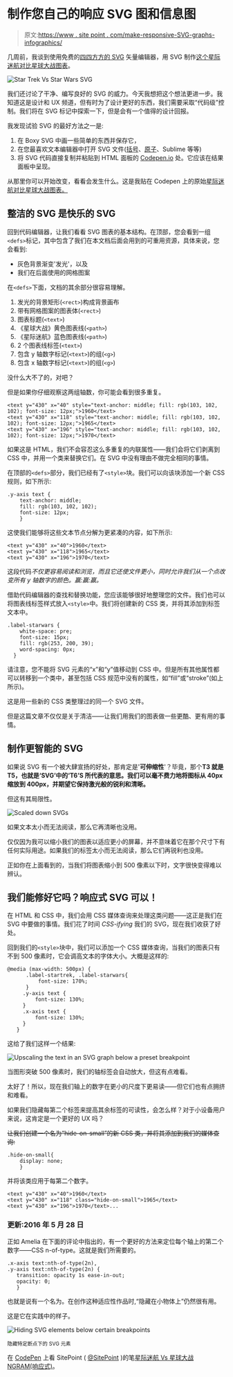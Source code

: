 # 制作您自己的响应 SVG 图和信息图

> 原文:[https://www . site point . com/make-responsive-SVG-graphs-infographics/](https://www.sitepoint.com/make-responsive-svg-graphs-infographics/)

几周前，我谈到使用免费的[四四方方的 SVG](http://boxy-svg.com/main.html) 矢量编辑器，用 SVG 制作[这个星际迷航对比星球大战图表](https://www.sitepoint.com/svg-vector-effects-non-scaling-strokes)。

![Star Trek Vs Star Wars SVG](../Images/da89ee828e268d61da3facb74067c03d.png)

我们还讨论了干净、编写良好的 SVG 的威力。今天我想把这个想法更进一步。我知道这是设计和 UX 频道，但有时为了设计更好的东西，我们需要采取“代码级”控制。我们将在 SVG 标记中探索一下，但是会有一个值得的设计回报。

我发现试验 SVG 的最好方法之一是:

1.  在 Boxy SVG 中画一些简单的东西并保存它，
2.  在您最喜欢文本编辑器中打开 SVG 文件([括号](http://brackets.io/)、[原子](https://atom.io/)、Sublime 等等)
3.  将 SVG 代码直接复制并粘贴到 HTML 面板的 [Codepen.io](http://codepen.io/) 处。它应该在结果面板中呈现。

从那里你可以开始改变，看看会发生什么。这是我贴在 Codepen 上的原始[星际迷航对比星球大战图表。](http://codepen.io/SitePoint/pen/gMYrYP?editors=1000#)

## 整洁的 SVG 是快乐的 SVG

回到代码编辑器，让我们看看 SVG 图表的基本结构。在顶部，您会看到一组`<defs>`标记，其中包含了我们在本文档后面会用到的可重用资源，具体来说，您会看到:

*   灰色背景渐变'发光'，以及
*   我们在后面使用的网格图案

在`<defs>`下面，文档的其余部分很容易理解。

1.  发光的背景矩形(`<rect>`)构成背景画布
2.  带有网格图案的图表体(`<rect>`)
3.  图表标题(`<text>`)
4.  《星球大战》黄色图表线(`<path>`)
5.  《星际迷航》蓝色图表线(`<path>`)
6.  2 个图表线标签(`<text>`)
7.  包含 y 轴数字标记(`<text>`)的组(`<g>`)
8.  包含 x 轴数字标记(`<text>`)的组(`<g>`)

没什么大不了的，对吧？

但是如果你仔细观察这两组轴数，你可能会看到很多重复。

```
<text y="430" x="40" style="text-anchor: middle; fill: rgb(103, 102, 102); font-size: 12px;">1960</text>
<text y="430" x="118" style="text-anchor: middle; fill: rgb(103, 102, 102); font-size: 12px;">1965</text>
<text y="430" x="196" style="text-anchor: middle; fill: rgb(103, 102, 102); font-size: 12px;">1970</text>
```

如果这是 HTML，我们不会容忍这么多重复的内联属性——我们会将它们剥离到 CSS 中，并用一个类来替换它们。在 SVG 中没有理由不做完全相同的事情。

在顶部的`<defs>`部分，我们已经有了`<style>`块。我们可以向该块添加一个新 CSS 规则，如下所示:

```
.y-axis text {
    text-anchor: middle;
    fill: rgb(103, 102, 102); 
    font-size: 12px;
    }
```

这使我们能够将这些文本节点分解为更紧凑的内容，如下所示:

```
<text y="430" x="40">1960</text>
<text y="430" x="118">1965</text>
<text y="430" x="196">1970</text>
```

这段代码*不仅更容易阅读和浏览，而且它还使文件更小，同时允许我们从一个点改变所有 y 轴数字的颜色。赢:赢:赢。*

借助代码编辑器的查找和替换功能，您应该能够很好地整理您的文件。我们也可以将图表线标签样式放入`<style>`中。我们将创建新的 CSS 类，并将其添加到标签文本中。

```
.label-starwars {
    white-space: pre;
    font-size: 15px;
    fill: rgb(253, 200, 39);
    word-spacing: 0px;
  }
```

请注意，您不能将 SVG 元素的“x”和“y”值移动到 CSS 中。但是所有其他属性都可以转移到一个类中，甚至包括 CSS 规范中没有的属性，如“fill”或“stroke”(如上所示)。

这是用一些新的 CSS 类整理过的同一个 SVG 文件。

但是这篇文章不仅仅是关于清洁——让我们用我们的图表做一些更酷、更有用的事情。

## 制作更智能的 SVG

如果说 SVG 有一个被大肆宣扬的好处，那肯定是'**可伸缩性**'？毕竟，那个**T3 就是 T5，也就是‘SVG’中的‘T6’S 所代表的意思。我们可以毫不费力地将图标从 40px 缩放到 400px，并期望它保持激光般的锐利和清晰。**

但这有其局限性。

![Scaled down SVGs](../Images/a511ea966344affc5c37be9887459c9e.png)

如果文本太小而无法阅读，那么它再清晰也没用。

仅仅因为我可以缩小我们的图表以适应更小的屏幕，并不意味着它在那个尺寸下有任何实际用途。如果我们的标签太小而无法阅读，那么它们再锐利也没用。

正如你在上面看到的，当我们将图表缩小到 500 像素以下时，文字很快变得难以辨认。

## 我们能修好它吗？响应式 SVG 可以！

在 HTML 和 CSS 中，我们会用 CSS 媒体查询来处理这类问题——这正是我们在 SVG 中要做的事情。我们花了时间 *CSS-ifying* 我们的 SVG，现在我们收获了好处。

回到我们的`<style>`块中，我们可以添加一个 CSS 媒体查询，当我们的图表只有不到 500 像素时，它会调高文本的字体大小。大概是这样的:

```
@media (max-width: 500px) {
      .label-startrek, .label-starwars{
          font-size: 170%;
      }
     .y-axis text {
         font-size: 130%;
     }
     .x-axis text {
         font-size: 130%;
     }
   }
```

这给了我们这样一个结果:

![Upscaling the text in an SVG graph below a preset breakpoint](../Images/91b2c1828d466198e661e397809e6522.png)

当图形突破 500 像素时，我们的轴标签会自动放大，但这有点难看。

太好了！所以，现在我们轴上的数字在更小的尺度下更易读——但它们也有点拥挤和难看。

如果我们隐藏每第二个标签来提高其余标签的可读性，会怎么样？对于小设备用户来说，这肯定是一个更好的 UX 吗？

~~让我们创建一个名为“hide-on-small”的新 CSS 类，并将其添加到我们的媒体查询:~~

```
.hide-on-small{
    display: none;
    }
```

并将该类应用于每第二个数字。

```
<text y="430" x="40">1960</text>
<text y="430" x="118" class="hide-on-small">1965</text>
<text y="430" x="196">1970</text>...
```

### 更新:2016 年 5 月 28 日

正如 Amelia 在下面的评论中指出的，有一个更好的方法来定位每个轴上的第二个数字——CSS n-of-type。这就是我们所需要的。

```
.x-axis text:nth-of-type(2n), 
.y-axis text:nth-of-type(2n) {
   transition: opacity 1s ease-in-out;
   opacity: 0;
   }
```

也就是说有一个名为。在创作这种适应性作品时,“隐藏在小物体上”仍然很有用。

这是它在实践中的样子。

![Hiding SVG elements below certain breakpoints](../Images/466c33999a460c4c2d9d3aaad1a69f7b.png)

<small>隐藏特定断点下的 SVG 元素</small>

在 [CodePen](http://codepen.io) 上看 SitePoint ( [@SitePoint](http://codepen.io/SitePoint) )的笔[星际迷航 Vs 星球大战 NGRAM(响应式)](http://codepen.io/SitePoint/pen/RRbRJy/)。